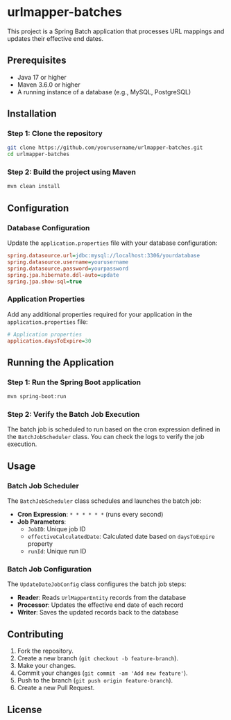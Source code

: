 
# urlmapper-batches

This project is a Spring Batch application that processes URL mappings and updates their effective end dates.

## Prerequisites

- Java 17 or higher
- Maven 3.6.0 or higher
- A running instance of a database (e.g., MySQL, PostgreSQL)

## Installation

### Step 1: Clone the repository

```sh
git clone https://github.com/yourusername/urlmapper-batches.git
cd urlmapper-batches
```

### Step 2: Build the project using Maven

```sh
mvn clean install
```

## Configuration

### Database Configuration

Update the `application.properties` file with your database configuration:

```ini
spring.datasource.url=jdbc:mysql://localhost:3306/yourdatabase
spring.datasource.username=yourusername
spring.datasource.password=yourpassword
spring.jpa.hibernate.ddl-auto=update
spring.jpa.show-sql=true
```

### Application Properties

Add any additional properties required for your application in the `application.properties` file:

```ini
# Application properties
application.daysToExpire=30
```

## Running the Application

### Step 1: Run the Spring Boot application

```sh
mvn spring-boot:run
```

### Step 2: Verify the Batch Job Execution

The batch job is scheduled to run based on the cron expression defined in the `BatchJobScheduler` class. You can check the logs to verify the job execution.

## Usage

### Batch Job Scheduler

The `BatchJobScheduler` class schedules and launches the batch job:

- **Cron Expression**: `* * * * * *` (runs every second)
- **Job Parameters**:
    - `JobID`: Unique job ID
    - `effectiveCalculatedDate`: Calculated date based on `daysToExpire` property
    - `runId`: Unique run ID

### Batch Job Configuration

The `UpdateDateJobConfig` class configures the batch job steps:

- **Reader**: Reads `UrlMapperEntity` records from the database
- **Processor**: Updates the effective end date of each record
- **Writer**: Saves the updated records back to the database

## Contributing

1. Fork the repository.
2. Create a new branch (`git checkout -b feature-branch`).
3. Make your changes.
4. Commit your changes (`git commit -am 'Add new feature'`).
5. Push to the branch (`git push origin feature-branch`).
6. Create a new Pull Request.

## License

```